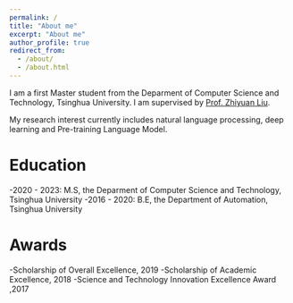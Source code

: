 ```yaml
---
permalink: /
title: "About me"
excerpt: "About me"
author_profile: true
redirect_from: 
  - /about/
  - /about.html
---
```

I am a first Master student from the Deparment of Computer Science and Technology, Tsinghua University. I am supervised by [Prof. Zhiyuan Liu](http://nlp.csai.tsinghua.edu.cn/~lzy/).

My research interest currently includes natural language processing, deep learning and Pre-training Language Model.

Education
======
-2020 - 2023: M.S, the Deparment of Computer Science and Technology, Tsinghua University
-2016 - 2020: B.E, the Department of Automation, Tsinghua University

Awards
======
-Scholarship of Overall Excellence, 2019
-Scholarship of Academic Excellence, 2018
-Science and Technology Innovation Excellence Award ,2017
